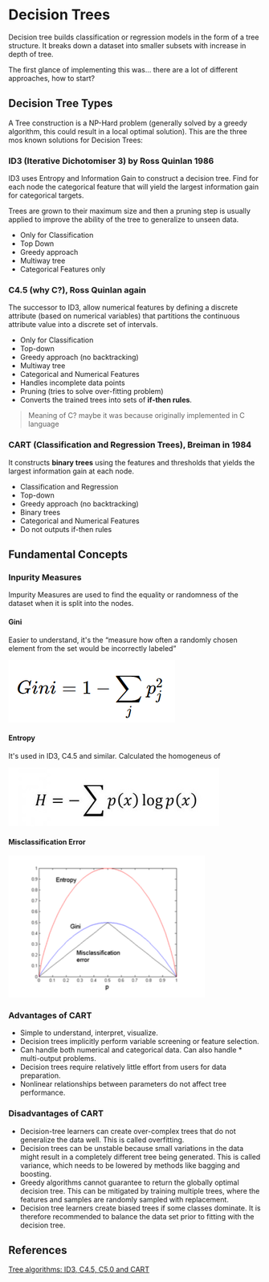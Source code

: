 # Decision Trees
Decision tree builds classification or regression models in the form of a tree structure. It breaks down a dataset into smaller subsets with increase in depth of tree.

The first glance of implementing this was... there are a lot of different approaches, how to start?

## Decision Tree Types

A Tree construction is a NP-Hard problem (generally solved by a greedy algorithm, this could result in a local optimal solution). This are the three mos known solutions for Decision Trees:

### ID3 (Iterative Dichotomiser 3) by Ross Quinlan 1986

ID3 uses Entropy and Information Gain to construct a decision tree.
Find for each node the categorical feature that will yield the largest information gain for categorical targets.

Trees are grown to their maximum size and then a pruning step is usually applied to improve the ability of the tree to generalize to unseen data.

* Only for Classification
* Top Down
* Greedy approach
* Multiway tree
* Categorical Features only

### C4.5 (why C?), Ross Quinlan again

The successor to ID3, allow numerical features by defining a discrete attribute (based on numerical variables) that partitions the continuous attribute value into a discrete set of intervals.

* Only for Classification
* Top-down
* Greedy approach (no backtracking)
* Multiway tree
* Categorical and Numerical Features
* Handles incomplete data points
* Pruning (tries to solve over-fitting problem)
* Converts the trained trees into sets of **if-then rules**.

> Meaning of C? maybe it was because originally implemented in C language

### CART (Classification and Regression Trees), Breiman in 1984

It constructs **binary trees** using the features and thresholds that yields the largest information gain at each node.

* Classification and Regression
* Top-down
* Greedy approach (no backtracking)
* Binary trees
* Categorical and Numerical Features
* Do not outputs if-then rules

## Fundamental Concepts 


### Inpurity Measures

Impurity Measures are used to find the equality or randomness of the dataset when it is split into the nodes.

#### Gini
Easier to understand, it's the “measure how often a randomly chosen element from the set would be incorrectly labeled”

![Gini impurity](images/gini.png)

#### Entropy
It's used in ID3, C4.5 and similar.
Calculated the homogeneus of

![Entropy impurity](images/entropy.jpeg)

#### Misclassification Error

![Comparing Impurity Meausres](images/entropy_curve.png)


### Advantages of CART

* Simple to understand, interpret, visualize.
* Decision trees implicitly perform variable screening or feature selection.
* Can handle both numerical and categorical data. Can also handle * multi-output problems.
* Decision trees require relatively little effort from users for data preparation.
* Nonlinear relationships between parameters do not affect tree performance.


### Disadvantages of CART

* Decision-tree learners can create over-complex trees that do not generalize the data well. This is called overfitting.
* Decision trees can be unstable because small variations in the data might result in a completely different tree being generated. This is called variance, which needs to be lowered by methods like bagging and boosting.
* Greedy algorithms cannot guarantee to return the globally optimal decision tree. This can be mitigated by training multiple trees, where the features and samples are randomly sampled with replacement.
* Decision tree learners create biased trees if some classes dominate. It is therefore recommended to balance the data set prior to fitting with the decision tree.

## References

[Tree algorithms: ID3, C4.5, C5.0 and CART](https://medium.com/datadriveninvestor/tree-algorithms-id3-c4-5-c5-0-and-cart-413387342164)